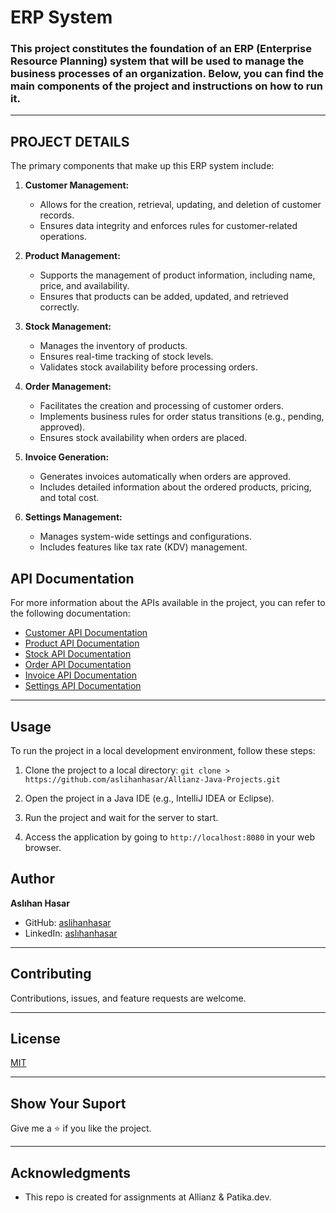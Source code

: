# ERP System

### This project constitutes the foundation of an ERP (Enterprise Resource Planning) system that will be used to manage the business processes of an organization. Below, you can find the main components of the project and instructions on how to run it.

---

## PROJECT DETAILS

The primary components that make up this ERP system include:

1. **Customer Management:**
    - Allows for the creation, retrieval, updating, and deletion of customer records.
    - Ensures data integrity and enforces rules for customer-related operations.

2. **Product Management:**
    - Supports the management of product information, including name, price, and availability.
    - Ensures that products can be added, updated, and retrieved correctly.

3. **Stock Management:**
    - Manages the inventory of products.
    - Ensures real-time tracking of stock levels.
    - Validates stock availability before processing orders.

4. **Order Management:**
    - Facilitates the creation and processing of customer orders.
    - Implements business rules for order status transitions (e.g., pending, approved).
    - Ensures stock availability when orders are placed.

5. **Invoice Generation:**
    - Generates invoices automatically when orders are approved.
    - Includes detailed information about the ordered products, pricing, and total cost.

6. **Settings Management:**
    - Manages system-wide settings and configurations.
    - Includes features like tax rate (KDV) management.

## API Documentation

For more information about the APIs available in the project, you can refer to the following documentation:

- [Customer API Documentation](./docs/customer-api.md)
- [Product API Documentation](./docs/product-api.md)
- [Stock API Documentation](./docs/stock-api.md)
- [Order API Documentation](./docs/order-api.md)
- [Invoice API Documentation](./docs/invoice-api.md)
- [Settings API Documentation](./docs/settings-api.md)

---

## Usage

To run the project in a local development environment, follow these steps:

1. Clone the project to a local directory: `git clone > https://github.com/aslihanhasar/Allianz-Java-Projects.git`

2. Open the project in a Java IDE (e.g., IntelliJ IDEA or Eclipse).

3. Run the project and wait for the server to start.

4. Access the application by going to `http://localhost:8080` in your web browser.


## Author
**Aslıhan Hasar**

* GitHub: [aslihanhasar](https://github.com/aslihanhasar)
* LinkedIn: [aslıhanhasar](https://www.linkedin.com/in/asl%C4%B1hanhasar
  )
---

## Contributing
Contributions, issues, and feature requests are welcome.

---

## License

[MIT](https://choosealicense.com/licenses/mit/)

---

## Show Your Suport
Give me a &#11088; if you like the project.

---

## Acknowledgments
* This repo is created for assignments at Allianz & Patika.dev.


